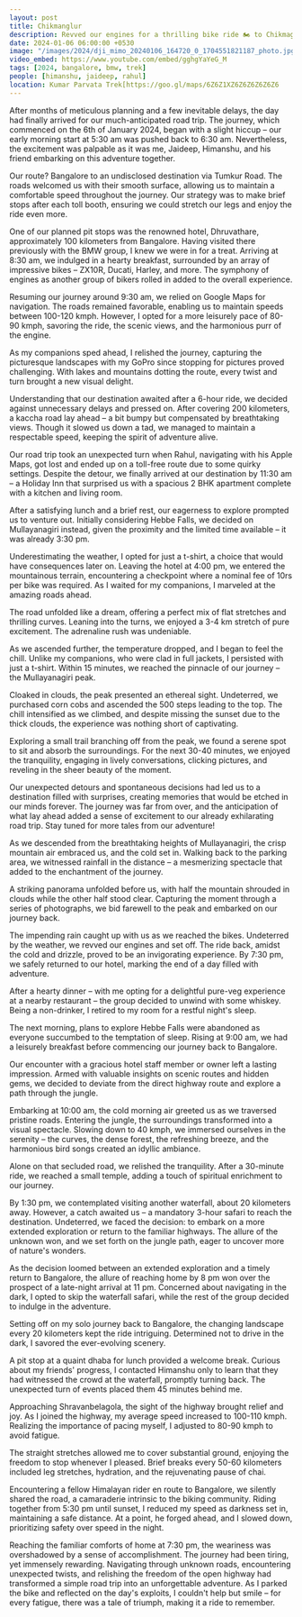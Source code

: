 ```yaml
---
layout: post
title: Chikmanglur
description: Revved our engines for a thrilling bike ride 🏍️ to Chikmagalur! Adrenaline-pumping journey through mesmerizing curves to majestic Mullayanagiri Peak. Eyes soaked in mystical hilltop views.  🏞️
date: 2024-01-06 06:00:00 +0530
image: "/images/2024/dji_mimo_20240106_164720_0_1704551821187_photo.jpg"
video_embed: https://www.youtube.com/embed/gghgYaYeG_M
tags: [2024, bangalore, bmw, trek]
people: [himanshu, jaideep, rahul]
location: Kumar Parvata Trek[https://goo.gl/maps/6Z6Z1XZ6Z6Z6Z6Z6Z6
---
```


After months of meticulous planning and a few inevitable delays, the day had finally arrived for our much-anticipated road trip. The journey, which commenced on the 6th of January 2024, began with a slight hiccup – our early morning start at 5:30 am was pushed back to 6:30 am. Nevertheless, the excitement was palpable as it was me, Jaideep, Himanshu, and his friend embarking on this adventure together.

Our route? Bangalore to an undisclosed destination via Tumkur Road. The roads welcomed us with their smooth surface, allowing us to maintain a comfortable speed throughout the journey. Our strategy was to make brief stops after each toll booth, ensuring we could stretch our legs and enjoy the ride even more.

One of our planned pit stops was the renowned hotel, Dhruvathare, approximately 100 kilometers from Bangalore. Having visited there previously with the BMW group, I knew we were in for a treat. Arriving at 8:30 am, we indulged in a hearty breakfast, surrounded by an array of impressive bikes – ZX10R, Ducati, Harley, and more. The symphony of engines as another group of bikers rolled in added to the overall experience.

Resuming our journey around 9:30 am, we relied on Google Maps for navigation. The roads remained favorable, enabling us to maintain speeds between 100-120 kmph. However, I opted for a more leisurely pace of 80-90 kmph, savoring the ride, the scenic views, and the harmonious purr of the engine.

As my companions sped ahead, I relished the journey, capturing the picturesque landscapes with my GoPro since stopping for pictures proved challenging. With lakes and mountains dotting the route, every twist and turn brought a new visual delight.

Understanding that our destination awaited after a 6-hour ride, we decided against unnecessary delays and pressed on. After covering 200 kilometers, a kaccha road lay ahead – a bit bumpy but compensated by breathtaking views. Though it slowed us down a tad, we managed to maintain a respectable speed, keeping the spirit of adventure alive.

Our road trip took an unexpected turn when Rahul, navigating with his Apple Maps, got lost and ended up on a toll-free route due to some quirky settings. Despite the detour, we finally arrived at our destination by 11:30 am – a Holiday Inn that surprised us with a spacious 2 BHK apartment complete with a kitchen and living room.

After a satisfying lunch and a brief rest, our eagerness to explore prompted us to venture out. Initially considering Hebbe Falls, we decided on Mullayanagiri instead, given the proximity and the limited time available – it was already 3:30 pm.

Underestimating the weather, I opted for just a t-shirt, a choice that would have consequences later on. Leaving the hotel at 4:00 pm, we entered the mountainous terrain, encountering a checkpoint where a nominal fee of 10rs per bike was required. As I waited for my companions, I marveled at the amazing roads ahead.

The road unfolded like a dream, offering a perfect mix of flat stretches and thrilling curves. Leaning into the turns, we enjoyed a 3-4 km stretch of pure excitement. The adrenaline rush was undeniable.

As we ascended further, the temperature dropped, and I began to feel the chill. Unlike my companions, who were clad in full jackets, I persisted with just a t-shirt. Within 15 minutes, we reached the pinnacle of our journey – the Mullayanagiri peak.

Cloaked in clouds, the peak presented an ethereal sight. Undeterred, we purchased corn cobs and ascended the 500 steps leading to the top. The chill intensified as we climbed, and despite missing the sunset due to the thick clouds, the experience was nothing short of captivating.

Exploring a small trail branching off from the peak, we found a serene spot to sit and absorb the surroundings. For the next 30-40 minutes, we enjoyed the tranquility, engaging in lively conversations, clicking pictures, and reveling in the sheer beauty of the moment.

Our unexpected detours and spontaneous decisions had led us to a destination filled with surprises, creating memories that would be etched in our minds forever. The journey was far from over, and the anticipation of what lay ahead added a sense of excitement to our already exhilarating road trip. Stay tuned for more tales from our adventure!

As we descended from the breathtaking heights of Mullayanagiri, the crisp mountain air embraced us, and the cold set in. Walking back to the parking area, we witnessed rainfall in the distance – a mesmerizing spectacle that added to the enchantment of the journey.

A striking panorama unfolded before us, with half the mountain shrouded in clouds while the other half stood clear. Capturing the moment through a series of photographs, we bid farewell to the peak and embarked on our journey back.

The impending rain caught up with us as we reached the bikes. Undeterred by the weather, we revved our engines and set off. The ride back, amidst the cold and drizzle, proved to be an invigorating experience. By 7:30 pm, we safely returned to our hotel, marking the end of a day filled with adventure.

After a hearty dinner – with me opting for a delightful pure-veg experience at a nearby restaurant – the group decided to unwind with some whiskey. Being a non-drinker, I retired to my room for a restful night's sleep.

The next morning, plans to explore Hebbe Falls were abandoned as everyone succumbed to the temptation of sleep. Rising at 9:00 am, we had a leisurely breakfast before commencing our journey back to Bangalore.

Our encounter with a gracious hotel staff member or owner left a lasting impression. Armed with valuable insights on scenic routes and hidden gems, we decided to deviate from the direct highway route and explore a path through the jungle.

Embarking at 10:00 am, the cold morning air greeted us as we traversed pristine roads. Entering the jungle, the surroundings transformed into a visual spectacle. Slowing down to 40 kmph, we immersed ourselves in the serenity – the curves, the dense forest, the refreshing breeze, and the harmonious bird songs created an idyllic ambiance.

Alone on that secluded road, we relished the tranquility. After a 30-minute ride, we reached a small temple, adding a touch of spiritual enrichment to our journey.

By 1:30 pm, we contemplated visiting another waterfall, about 20 kilometers away. However, a catch awaited us – a mandatory 3-hour safari to reach the destination. Undeterred, we faced the decision: to embark on a more extended exploration or return to the familiar highways. The allure of the unknown won, and we set forth on the jungle path, eager to uncover more of nature's wonders.

As the decision loomed between an extended exploration and a timely return to Bangalore, the allure of reaching home by 8 pm won over the prospect of a late-night arrival at 11 pm. Concerned about navigating in the dark, I opted to skip the waterfall safari, while the rest of the group decided to indulge in the adventure.

Setting off on my solo journey back to Bangalore, the changing landscape every 20 kilometers kept the ride intriguing. Determined not to drive in the dark, I savored the ever-evolving scenery.

A pit stop at a quaint dhaba for lunch provided a welcome break. Curious about my friends' progress, I contacted Himanshu only to learn that they had witnessed the crowd at the waterfall, promptly turning back. The unexpected turn of events placed them 45 minutes behind me.

Approaching Shravanbelagola, the sight of the highway brought relief and joy. As I joined the highway, my average speed increased to 100-110 kmph. Realizing the importance of pacing myself, I adjusted to 80-90 kmph to avoid fatigue.

The straight stretches allowed me to cover substantial ground, enjoying the freedom to stop whenever I pleased. Brief breaks every 50-60 kilometers included leg stretches, hydration, and the rejuvenating pause of chai.

Encountering a fellow Himalayan rider en route to Bangalore, we silently shared the road, a camaraderie intrinsic to the biking community. Riding together from 5:30 pm until sunset, I reduced my speed as darkness set in, maintaining a safe distance. At a point, he forged ahead, and I slowed down, prioritizing safety over speed in the night.

Reaching the familiar comforts of home at 7:30 pm, the weariness was overshadowed by a sense of accomplishment. The journey had been tiring, yet immensely rewarding. Navigating through unknown roads, encountering unexpected twists, and relishing the freedom of the open highway had transformed a simple road trip into an unforgettable adventure. As I parked the bike and reflected on the day's exploits, I couldn't help but smile – for every fatigue, there was a tale of triumph, making it a ride to remember.
